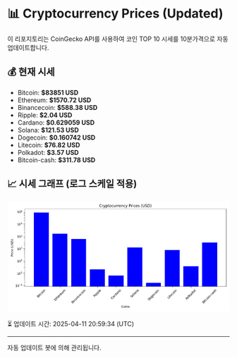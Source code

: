
# 📊 Cryptocurrency Prices (Updated)

이 리포지토리는 CoinGecko API를 사용하여 코인 TOP 10 시세를 10분가격으로 자동 업데이트합니다.

## 💰 현재 시세
- Bitcoin: **$83851 USD**
- Ethereum: **$1570.72 USD**
- Binancecoin: **$588.38 USD**
- Ripple: **$2.04 USD**
- Cardano: **$0.629059 USD**
- Solana: **$121.53 USD**
- Dogecoin: **$0.160742 USD**
- Litecoin: **$76.82 USD**
- Polkadot: **$3.57 USD**
- Bitcoin-cash: **$311.78 USD**

## 📈 시세 그래프 (로그 스케일 적용)
![Crypto Prices](crypto_prices.png)

⏳ 업데이트 시간: 2025-04-11 20:59:34 (UTC)

---
자동 업데이트 봇에 의해 관리됩니다.
